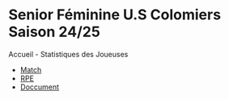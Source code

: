 # Senior Féminine U.S Colomiers Saison 24/25
<html lang="fr">
<head>
    <meta charset="UTF-8">
    <meta name="viewport" content="width=device-width, initial-scale=1.0">
    Accueil - Statistiques des Joueuses
</head>
<body>
    <nav>
        <ul>
            <li><a href="OFF.md">Match</a></li>
            <li><a href="defensive.html">RPE</a></li>
            <li><a href="OL-USC.md">Doccument</a></li>
        </ul>
    </nav>
</body>
</html>
